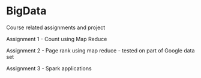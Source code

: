 # BigData
Course related assignments and project

Assignment 1 - Count using Map Reduce

Assignment 2 - Page rank using map reduce - tested on part of Google data set

Assignment 3 - Spark applications
